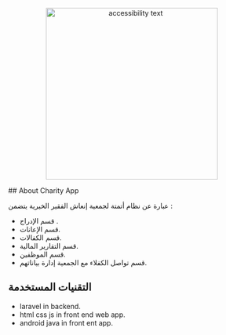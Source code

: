 <p align="center">
  
  <img src="assets/image/img/logoo.png" width="350" alt="accessibility text">
</p>
## About Charity App

عبارة عن نظام أتمتة لجمعية إنعاش الفقير الخيرية يتضمن :

-   قسم الإدراج .
-   قسم الإعانات.
-   قسم الكفالات.
-   قسم التقارير المالية.
-   قسم الموظفين.
-   قسم تواصل الكفلاء مع الجمعية إدارة بياناتهم.

## التقنيات المستخدمة

-   laravel in backend.
-   html css js in front end web app.
-   android java in front ent app.
